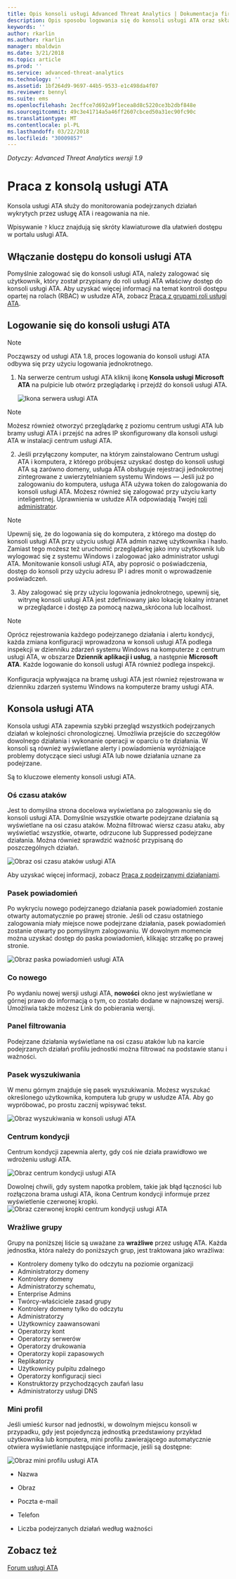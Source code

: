 ```yaml
---
title: Opis konsoli usługi Advanced Threat Analytics | Dokumentacja firmy Microsoft
description: Opis sposobu logowania się do konsoli usługi ATA oraz składników konsoli
keywords: ''
author: rkarlin
ms.author: rkarlin
manager: mbaldwin
ms.date: 3/21/2018
ms.topic: article
ms.prod: ''
ms.service: advanced-threat-analytics
ms.technology: ''
ms.assetid: 1bf264d9-9697-44b5-9533-e1c498da4f07
ms.reviewer: bennyl
ms.suite: ems
ms.openlocfilehash: 2ecffce7d692a9f1ecea8d8c5220ce3b2dbf848e
ms.sourcegitcommit: 49c3e41714a5a46ff2607cbced50a31ec90fc90c
ms.translationtype: MT
ms.contentlocale: pl-PL
ms.lasthandoff: 03/22/2018
ms.locfileid: "30009857"
---
```

*Dotyczy: Advanced Threat Analytics wersji 1.9*



# <a name="working-with-the-ata-console"></a>Praca z konsolą usługi ATA

Konsola usługi ATA służy do monitorowania podejrzanych działań wykrytych przez usługę ATA i reagowania na nie.

Wpisywanie `?` klucz znajdują się skróty klawiaturowe dla ułatwień dostępu w portalu usługi ATA. 

## <a name="enabling-access-to-the-ata-console"></a>Włączanie dostępu do konsoli usługi ATA
Pomyślnie zalogować się do konsoli usługi ATA, należy zalogować się użytkownik, który został przypisany do roli usługi ATA właściwy dostęp do konsoli usługi ATA. Aby uzyskać więcej informacji na temat kontroli dostępu opartej na rolach (RBAC) w usłudze ATA, zobacz [Praca z grupami roli usługi ATA](ata-role-groups.md).

## <a name="logging-into-the-ata-console"></a>Logowanie się do konsoli usługi ATA

>[!NOTE]
 > Począwszy od usługi ATA 1.8, proces logowania do konsoli usługi ATA odbywa się przy użyciu logowania jednokrotnego.

1. Na serwerze centrum usługi ATA kliknij ikonę **Konsola usługi Microsoft ATA** na pulpicie lub otwórz przeglądarkę i przejdź do konsoli usługi ATA.

    ![Ikona serwera usługi ATA](media/ata-server-icon.png)

 >[!NOTE]
 > Możesz również otworzyć przeglądarkę z poziomu centrum usługi ATA lub bramy usługi ATA i przejść na adres IP skonfigurowany dla konsoli usługi ATA w instalacji centrum usługi ATA.    

2.  Jeśli przyłączony komputer, na którym zainstalowano Centrum usługi ATA i komputera, z którego próbujesz uzyskać dostęp do konsoli usługi ATA są zarówno domeny, usługa ATA obsługuje rejestracji jednokrotnej zintegrowane z uwierzytelnianiem systemu Windows — Jeśli już po zalogowaniu do komputera, usługa ATA używa token do zalogowania do konsoli usługi ATA. Możesz również się zalogować przy użyciu karty inteligentnej. Uprawnienia w usłudze ATA odpowiadają Twojej [roli administrator](ata-role-groups.md).

 > [!NOTE]
 > Upewnij się, że do logowania się do komputera, z którego ma dostęp do konsoli usługi ATA przy użyciu usługi ATA admin nazwę użytkownika i hasło. Zamiast tego możesz też uruchomić przeglądarkę jako inny użytkownik lub wylogować się z systemu Windows i zalogować jako administrator usługi ATA. Monitowanie konsoli usługi ATA, aby poprosić o poświadczenia, dostęp do konsoli przy użyciu adresu IP i adres monit o wprowadzenie poświadczeń.

3. Aby zalogować się przy użyciu logowania jednokrotnego, upewnij się, witrynę konsoli usługi ATA jest zdefiniowany jako lokację lokalny intranet w przeglądarce i dostęp za pomocą nazwa_skrócona lub localhost.

> [!NOTE]
> Oprócz rejestrowania każdego podejrzanego działania i alertu kondycji, każda zmiana konfiguracji wprowadzona w konsoli usługi ATA podlega inspekcji w dzienniku zdarzeń systemu Windows na komputerze z centrum usługi ATA, w obszarze **Dziennik aplikacji i usług**, a następnie **Microsoft ATA**. Każde logowanie do konsoli usługi ATA również podlega inspekcji.<br></br>  Konfiguracja wpływająca na bramę usługi ATA jest również rejestrowana w dzienniku zdarzeń systemu Windows na komputerze bramy usługi ATA. 



## <a name="the-ata-console"></a>Konsola usługi ATA

Konsola usługi ATA zapewnia szybki przegląd wszystkich podejrzanych działań w kolejności chronologicznej. Umożliwia przejście do szczegółów dowolnego działania i wykonanie operacji w oparciu o te działania. W konsoli są również wyświetlane alerty i powiadomienia wyróżniające problemy dotyczące sieci usługi ATA lub nowe działania uznane za podejrzane.

Są to kluczowe elementy konsoli usługi ATA.


### <a name="attack-time-line"></a>Oś czasu ataków

Jest to domyślna strona docelowa wyświetlana po zalogowaniu się do konsoli usługi ATA. Domyślnie wszystkie otwarte podejrzane działania są wyświetlane na osi czasu ataków. Można filtrować wiersz czasu ataku, aby wyświetlać wszystkie, otwarte, odrzucone lub Suppressed podejrzane działania. Można również sprawdzić ważność przypisaną do poszczególnych działań.

![Obraz osi czasu ataków usługi ATA](media/ATA-Suspicious-Activity-Timeline.jpg)

Aby uzyskać więcej informacji, zobacz [Praca z podejrzanymi działaniami](working-with-suspicious-activities.md).

### <a name="notification-bar"></a>Pasek powiadomień

Po wykryciu nowego podejrzanego działania pasek powiadomień zostanie otwarty automatycznie po prawej stronie. Jeśli od czasu ostatniego zalogowania miały miejsce nowe podejrzane działania, pasek powiadomień zostanie otwarty po pomyślnym zalogowaniu. W dowolnym momencie można uzyskać dostęp do paska powiadomień, klikając strzałkę po prawej stronie.

![Obraz paska powiadomień usługi ATA](media/notification-bar-1.7.png)

### <a name="whats-new"></a>Co nowego

Po wydaniu nowej wersji usługi ATA, **nowości** okno jest wyświetlane w górnej prawo do informacją o tym, co zostało dodane w najnowszej wersji. Umożliwia także możesz Link do pobierania wersji.

### <a name="filtering-panel"></a>Panel filtrowania

Podejrzane działania wyświetlane na osi czasu ataków lub na karcie podejrzanych działań profilu jednostki można filtrować na podstawie stanu i ważności.

### <a name="search-bar"></a>Pasek wyszukiwania

W menu górnym znajduje się pasek wyszukiwania. Możesz wyszukać określonego użytkownika, komputera lub grupy w usłudze ATA. Aby go wypróbować, po prostu zacznij wpisywać tekst.

![Obraz wyszukiwania w konsoli usługi ATA](media/ATA-console-search.png)

### <a name="health-center"></a>Centrum kondycji

Centrum kondycji zapewnia alerty, gdy coś nie działa prawidłowo we wdrożeniu usługi ATA.

![Obraz centrum kondycji usługi ATA](media/ATA-Health-Issue.jpg)

Dowolnej chwili, gdy system napotka problem, takie jak błąd łączności lub rozłączona brama usługi ATA, ikona Centrum kondycji informuje przez wyświetlenie czerwonej kropki. ![Obraz czerwonej kropki centrum kondycji usługi ATA](media/ATA-Health-Center-Alert-red-dot.png)

### <a name="sensitive-groups"></a>Wrażliwe grupy

Grupy na poniższej liście są uważane za **wrażliwe** przez usługę ATA. Każda jednostka, która należy do poniższych grup, jest traktowana jako wrażliwa:

- Kontrolery domeny tylko do odczytu na poziomie organizacji 
- Administratorzy domeny 
- Kontrolery domeny 
- Administratorzy schematu,
- Enterprise Admins 
- Twórcy-właściciele zasad grupy 
- Kontrolery domeny tylko do odczytu 
- Administratorzy  
- Użytkownicy zaawansowani  
- Operatorzy kont  
- Operatorzy serwerów   
- Operatorzy drukowania
- Operatorzy kopii zapasowych
- Replikatorzy 
- Użytkownicy pulpitu zdalnego 
- Operatorzy konfiguracji sieci 
- Konstruktorzy przychodzących zaufań lasu 
- Administratorzy usługi DNS 


### <a name="mini-profile"></a>Mini profil

Jeśli umieść kursor nad jednostki, w dowolnym miejscu konsoli w przypadku, gdy jest pojedynczą jednostką przedstawiony przykład użytkownika lub komputera, mini profilu zawierającego automatycznie otwiera wyświetlanie następujące informacje, jeśli są dostępne:

![Obraz mini profilu usługi ATA](media/ATA-mini-profile.jpg)

-   Nazwa

-   Obraz

-   Poczta e-mail

-   Telefon

-   Liczba podejrzanych działań według ważności



## <a name="see-also"></a>Zobacz też
[Forum usługi ATA](https://social.technet.microsoft.com/Forums/security/home?forum=mata)
